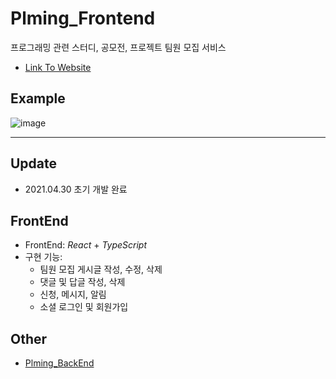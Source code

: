 # Plming_Frontend
프로그래밍 관련 스터디, 공모전, 프로젝트 팀원 모집 서비스
- [Link To Website](https://plming.netlify.app/)

## Example
![image](https://user-images.githubusercontent.com/79067549/166218754-ed0d0836-b469-4cd4-a1cd-301b8dc4a3c7.png)

---

## Update
- 2021.04.30 초기 개발 완료

## FrontEnd
- FrontEnd: _React_ + _TypeScript_
- 구현 기능:
  - 팀원 모집 게시글 작성, 수정, 삭제
  - 댓글 및 답글 작성, 삭제
  - 신청, 메시지, 알림
  - 소셜 로그인 및 회원가입

## Other
- [Plming_BackEnd](https://github.com/pgrm-study-website/Backend)
